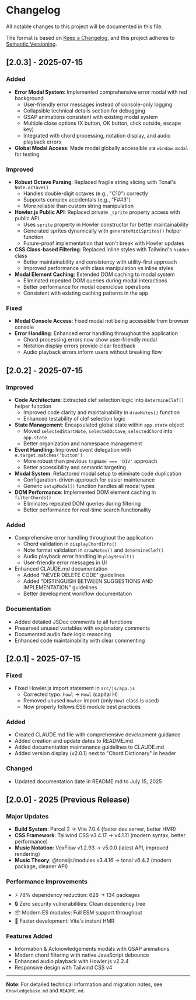# Changelog

All notable changes to this project will be documented in this file.

The format is based on [Keep a Changelog](https://keepachangelog.com/en/1.0.0/),
and this project adheres to [Semantic Versioning](https://semver.org/spec/v2.0.0.html).

## [2.0.3] - 2025-07-15

### Added
- **Error Modal System**: Implemented comprehensive error modal with red background
  - User-friendly error messages instead of console-only logging
  - Collapsible technical details section for debugging
  - GSAP animations consistent with existing modal system
  - Multiple close options (X button, OK button, click outside, escape key)
  - Integrated with chord processing, notation display, and audio playback errors
- **Global Modal Access**: Made modal globally accessible via `window.modal` for testing

### Improved
- **Robust Octave Parsing**: Replaced fragile string slicing with Tonal's `Note.octave()`
  - Handles double-digit octaves (e.g., "C10") correctly
  - Supports complex accidentals (e.g., "F##3")
  - More reliable than custom string manipulation
- **Howler.js Public API**: Replaced private `_sprite` property access with public API
  - Uses `sprite` property in Howler constructor for better maintainability
  - Generated sprites dynamically with `generateMidiSprites()` helper function
  - Future-proof implementation that won't break with Howler updates
- **CSS Class-based Filtering**: Replaced inline styles with Tailwind's `hidden` class
  - Better maintainability and consistency with utility-first approach
  - Improved performance with class manipulation vs inline styles
- **Modal Element Caching**: Extended DOM caching to modal system
  - Eliminated repeated DOM queries during modal interactions
  - Better performance for modal open/close operations
  - Consistent with existing caching patterns in the app

### Fixed
- **Modal Console Access**: Fixed modal not being accessible from browser console
- **Error Handling**: Enhanced error handling throughout the application
  - Chord processing errors now show user-friendly modal
  - Notation display errors provide clear feedback
  - Audio playback errors inform users without breaking flow

## [2.0.2] - 2025-07-15

### Improved
- **Code Architecture**: Extracted clef selection logic into `determineClef()` helper function
  - Improved code clarity and maintainability in `drawNotes()` function
  - Enhanced testability of clef selection logic
- **State Management**: Encapsulated global state within `app.state` object
  - Moved `selectedStartNote`, `selectedOctave`, `selectedChord` into `app.state`
  - Better organization and namespace management
- **Event Handling**: Improved event delegation with `e.target.matches('button')`
  - More robust than previous `tagName === 'DIV'` approach
  - Better accessibility and semantic targeting
- **Modal System**: Refactored modal setup to eliminate code duplication
  - Configuration-driven approach for easier maintenance
  - Generic `setupModal()` function handles all modal types
- **DOM Performance**: Implemented DOM element caching in `filterChords()`
  - Eliminates repeated DOM queries during filtering
  - Better performance for real-time search functionality

### Added
- Comprehensive error handling throughout the application
  - Chord validation in `displayChordInfo()`
  - Note format validation in `drawNotes()` and `determineClef()`
  - Audio playback error handling in `playResult()`
  - User-friendly error messages in UI
- Enhanced CLAUDE.md documentation
  - Added "NEVER DELETE CODE" guidelines
  - Added "DISTINGUISH BETWEEN SUGGESTIONS AND IMPLEMENTATION" guidelines
  - Better development workflow documentation

### Documentation
- Added detailed JSDoc comments to all functions
- Preserved unused variables with explanatory comments
- Documented audio fade logic reasoning
- Enhanced code maintainability with clear commenting

## [2.0.1] - 2025-07-15

### Fixed
- Fixed Howler.js import statement in `src/js/app.js`
  - Corrected typo: `howl` → `Howl` (capital H)
  - Removed unused `Howler` import (only `Howl` class is used)
  - Now properly follows ES6 module best practices

### Added
- Created CLAUDE.md file with comprehensive development guidance
- Added creation and update dates to README.md
- Added documentation maintenance guidelines to CLAUDE.md
- Added version display (v2.0.1) next to "Chord Dictionary" in header

### Changed
- Updated documentation date in README.md to July 15, 2025

## [2.0.0] - 2025 (Previous Release)

### Major Updates
- **Build System**: Parcel 2 → Vite 7.0.4 (faster dev server, better HMR)
- **CSS Framework**: Tailwind CSS v3.4.17 → v4.1.11 (modern syntax, better performance)
- **Music Notation**: VexFlow v1.2.93 → v5.0.0 (latest API, improved rendering)
- **Music Theory**: @tonaljs/modules v3.4.16 → tonal v6.4.2 (modern package, cleaner API)

### Performance Improvements
- ⚡ 78% dependency reduction: 626 → 134 packages
- 🔒 Zero security vulnerabilities: Clean dependency tree
- 📦 Modern ES modules: Full ESM support throughout
- 🚀 Faster development: Vite's instant HMR

### Features Added
- Information & Acknowledgements modals with GSAP animations
- Modern chord filtering with native JavaScript debounce
- Enhanced audio playback with Howler.js v2.2.4
- Responsive design with Tailwind CSS v4

---

**Note**: For detailed technical information and migration notes, see `Knowledgebase.md` and `README.md`.